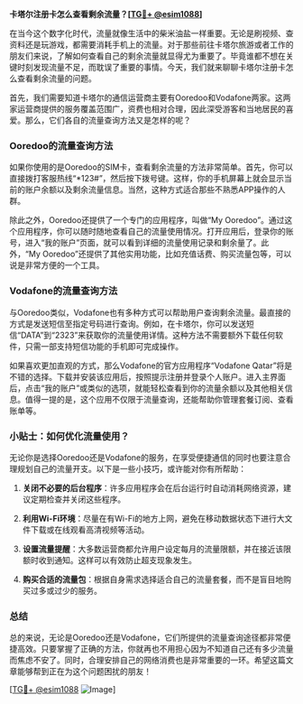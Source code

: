 **卡塔尔注册卡怎么查看剩余流量？[[TG💪+ @esim1088](https://t.me/s/esim1088)]**

在当今这个数字化时代，流量就像生活中的柴米油盐一样重要。无论是刷视频、查资料还是玩游戏，都需要消耗手机上的流量。对于那些前往卡塔尔旅游或者工作的朋友们来说，了解如何查看自己的剩余流量就显得尤为重要了。毕竟谁都不想在关键时刻发现流量不足，而耽误了重要的事情。今天，我们就来聊聊卡塔尔注册卡怎么查看剩余流量的问题。

首先，我们需要知道卡塔尔的通信运营商主要有Ooredoo和Vodafone两家。这两家运营商提供的服务覆盖范围广，资费也相对合理，因此深受游客和当地居民的喜爱。那么，它们各自的流量查询方法又是怎样的呢？

### Ooredoo的流量查询方法

如果你使用的是Ooredoo的SIM卡，查看剩余流量的方法非常简单。首先，你可以直接拨打客服热线“*123#”，然后按下拨号键。这样，你的手机屏幕上就会显示当前的账户余额以及剩余流量信息。当然，这种方式适合那些不熟悉APP操作的人群。

除此之外，Ooredoo还提供了一个专门的应用程序，叫做“My Ooredoo”。通过这个应用程序，你可以随时随地查看自己的流量使用情况。打开应用后，登录你的账号，进入“我的账户”页面，就可以看到详细的流量使用记录和剩余量了。此外，“My Ooredoo”还提供了其他实用功能，比如充值话费、购买流量包等，可以说是非常方便的一个工具。

### Vodafone的流量查询方法

与Ooredoo类似，Vodafone也有多种方式可以帮助用户查询剩余流量。最直接的方式是发送短信至指定号码进行查询。例如，在卡塔尔，你可以发送短信“DATA”到“2323”来获取你的流量使用详情。这种方法不需要额外下载任何软件，只需一部支持短信功能的手机即可完成操作。

如果喜欢更加直观的方式，那么Vodafone的官方应用程序“Vodafone Qatar”将是不错的选择。下载并安装该应用后，按照提示注册并登录个人账户。进入主界面后，点击“我的账户”或类似的选项，就能轻松查看到你的流量余额以及其他相关信息。值得一提的是，这个应用不仅限于流量查询，还能帮助你管理套餐订阅、查看账单等。

### 小贴士：如何优化流量使用？

无论你是选择Ooredoo还是Vodafone的服务，在享受便捷通信的同时也要注意合理规划自己的流量开支。以下是一些小技巧，或许能对你有所帮助：

1. **关闭不必要的后台程序**：许多应用程序会在后台运行时自动消耗网络资源，建议定期检查并关闭这些程序。
   
2. **利用Wi-Fi环境**：尽量在有Wi-Fi的地方上网，避免在移动数据状态下进行大文件下载或在线观看高清视频等活动。
   
3. **设置流量提醒**：大多数运营商都允许用户设定每月的流量限额，并在接近该限额时收到通知。这样可以有效防止超支现象发生。
   
4. **购买合适的流量包**：根据自身需求选择适合自己的流量套餐，而不是盲目地购买过多或过少的服务。

### 总结

总的来说，无论是Ooredoo还是Vodafone，它们所提供的流量查询途径都非常便捷高效。只要掌握了正确的方法，你就再也不用担心因为不知道自己还有多少流量而焦虑不安了。同时，合理安排自己的网络消费也是非常重要的一环。希望这篇文章能够帮到正在为这个问题困扰的朋友！

[[TG💪+ @esim1088](https://t.me/s/esim1088) ![Image](https://i.postimg.cc/4NQfJmqS/Snipaste-2025-05-13-00-14-12.png)]